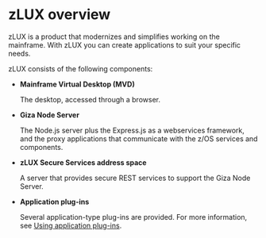 # zLUX overview

zLUX is a product that modernizes and simplifies working on the mainframe. With zLUX you can create applications to suit your specific needs.

zLUX consists of the following components:

- **Mainframe Virtual Desktop (MVD)** 

  The desktop, accessed through a browser.
- **Giza Node Server** 

  The Node.js server plus the Express.js as a webservices framework, and the proxy applications that communicate with the z/OS services and components.
- **zLUX Secure Services address space** 

  A server that provides secure REST services to support the Giza Node Server.
- **Application plug-ins** 

  Several application-type plug-ins are provided. For more information, see [Using application plug-ins](mvd-appplugins.md).
